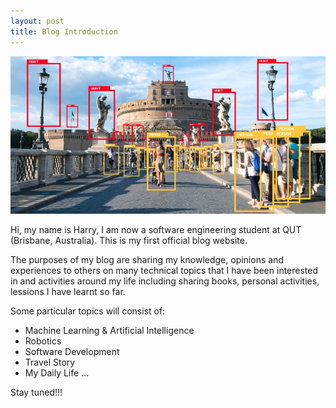 ```yaml
---
layout: post
title: Blog Introduction
---
```


![Classification Task](/images/intro-image.jpg)

Hi, my name is Harry, I am now a software engineering student at QUT (Brisbane, Australia). This is my first official blog website.

The purposes of my blog are sharing my knowledge, opinions and experiences to others on many technical topics that I have been interested in and activities around my life including sharing books, personal activities, lessions I have learnt so far.

Some particular topics will consist of:

- Machine Learning & Artificial Intelligence
- Robotics
- Software Development
- Travel Story
- My Daily Life
...

Stay tuned!!!
